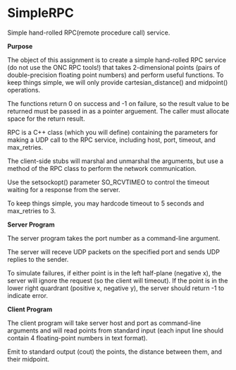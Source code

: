 # SimpleRPC
Simple hand-rolled RPC(remote procedure call) service.

<b>Purpose</b>

The object of this assignment is to create a simple hand-rolled RPC service (do not use the ONC RPC tools!) that takes 2-dimensional points (pairs of double-precision floating point numbers) and perform useful functions. 
To keep things simple, we will only provide cartesian_distance() and midpoint() operations.

The functions return 0 on success and -1 on failure, so the result value to be returned must be passed in as a pointer arguement. The caller must allocate space for the return result.

RPC is a C++ class (which you will define) containing the parameters for making a UDP call to the RPC service, including host, port, timeout, and max_retries.

The client-side stubs will marshal and unmarshal the arguments, but use a method of the RPC class to perform the network communication.

Use the setsockopt() parameter SO_RCVTIMEO to control the timeout waiting for a response from the server.

To keep things simple, you may hardcode timeout to 5 seconds and max_retries to 3.

<b>Server Program</b>

The server program takes the port number as a command-line argument.

The server will receve UDP packets on the specified port and sends UDP replies to the sender.

To simulate failures, if either point is in the left half-plane (negative x), the server will ignore the request (so the client will timeout). If the point is in the lower right quardrant (positive x, negative y), the server should return -1 to indicate error.

<b>Client Program</b>

The client program will take server host and port as command-line arguments and will read points from standard input (each input line should contain 4 floating-point numbers in text format).

Emit to standard output (cout) the points, the distance between them, and their midpoint.
